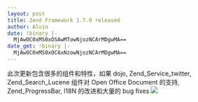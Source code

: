 ```yaml
---
layout: post
title: Zend Framework 1.7.0 released
author: Alvin
date: !binary |-
  MjAwOC0xMS0xOSAwMTowNjozNCArMDgwMA==
date_gmt: !binary |-
  MjAwOC0xMS0xOCAxNzowNjozNCArMDgwMA==
---
```

此次更新包含很多的组件和特性，如果 dojo, Zend_Service_twitter, Zend_Search_Lucene 组件对 Open Office Document 的支持, Zend_ProgressBar, I18N 的改进和大量的 bug fixes
<a href="http://www.flickr.com/photos/26555016@N07/2868073340"><img src="http://farm4.static.flickr.com/3039/2868073340_0f7b8ab905.jpg" /></a>

